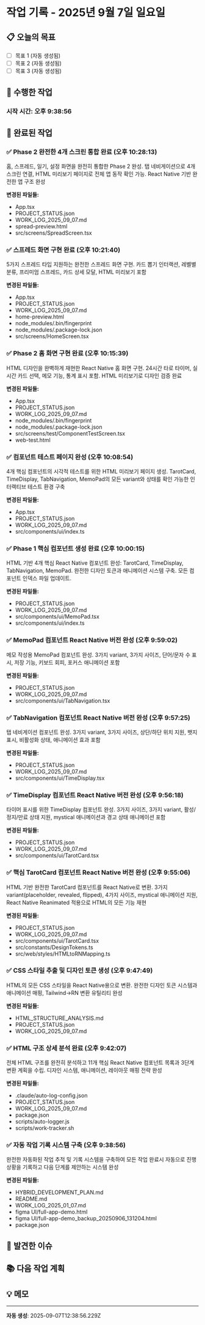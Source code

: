 # 작업 기록 - 2025년 9월 7일 일요일

## 📋 오늘의 목표
- [ ] 목표 1 (자동 생성됨)
- [ ] 목표 2 (자동 생성됨)
- [ ] 목표 3 (자동 생성됨)

## 🔧 수행한 작업

### 시작 시간: 오후 9:38:56

## 🎯 완료된 작업
<!-- 자동 기록 영역 -->
### ✅ Phase 2 완전한 4개 스크린 통합 완료 (오후 10:28:13)
홈, 스프레드, 일기, 설정 화면을 완전히 통합한 Phase 2 완성. 탭 네비게이션으로 4개 스크린 연결, HTML 미리보기 페이지로 전체 앱 동작 확인 가능. React Native 기반 완전한 앱 구조 완성

**변경된 파일들:**
- App.tsx
- PROJECT_STATUS.json
- WORK_LOG_2025_09_07.md
- spread-preview.html
- src/screens/SpreadScreen.tsx


### ✅ 스프레드 화면 구현 완료 (오후 10:21:40)
5가지 스프레드 타입 지원하는 완전한 스프레드 화면 구현. 카드 뽑기 인터랙션, 레벨별 분류, 프리미엄 스프레드, 카드 상세 모달, HTML 미리보기 포함

**변경된 파일들:**
- App.tsx
- PROJECT_STATUS.json
- WORK_LOG_2025_09_07.md
- home-preview.html
- node_modules/.bin/fingerprint
- node_modules/.package-lock.json
- src/screens/HomeScreen.tsx


### ✅ Phase 2 홈 화면 구현 완료 (오후 10:15:39)
HTML 디자인을 완벽하게 재현한 React Native 홈 화면 구현. 24시간 타로 타이머, 실시간 카드 선택, 메모 기능, 통계 표시 포함. HTML 미리보기로 디자인 검증 완료

**변경된 파일들:**
- App.tsx
- PROJECT_STATUS.json
- WORK_LOG_2025_09_07.md
- node_modules/.bin/fingerprint
- node_modules/.package-lock.json
- src/screens/test/ComponentTestScreen.tsx
- web-test.html


### ✅ 컴포넌트 테스트 페이지 완성 (오후 10:08:54)
4개 핵심 컴포넌트의 시각적 테스트를 위한 HTML 미리보기 페이지 생성. TarotCard, TimeDisplay, TabNavigation, MemoPad의 모든 variant와 상태를 확인 가능한 인터랙티브 테스트 환경 구축

**변경된 파일들:**
- App.tsx
- PROJECT_STATUS.json
- WORK_LOG_2025_09_07.md
- src/components/ui/index.ts


### ✅ Phase 1 핵심 컴포넌트 생성 완료 (오후 10:00:15)
HTML 기반 4개 핵심 React Native 컴포넌트 완성: TarotCard, TimeDisplay, TabNavigation, MemoPad. 완전한 디자인 토큰과 애니메이션 시스템 구축. 모든 컴포넌트 인덱스 파일 업데이트.

**변경된 파일들:**
- PROJECT_STATUS.json
- WORK_LOG_2025_09_07.md
- src/components/ui/MemoPad.tsx
- src/components/ui/index.ts


### ✅ MemoPad 컴포넌트 React Native 버전 완성 (오후 9:59:02)
메모 작성용 MemoPad 컴포넌트 완성. 3가지 variant, 3가지 사이즈, 단어/문자 수 표시, 저장 기능, 키보드 회피, 포커스 애니메이션 포함

**변경된 파일들:**
- PROJECT_STATUS.json
- WORK_LOG_2025_09_07.md
- src/components/ui/TabNavigation.tsx


### ✅ TabNavigation 컴포넌트 React Native 버전 완성 (오후 9:57:25)
탭 네비게이션 컴포넌트 완성. 3가지 variant, 3가지 사이즈, 상단/하단 위치 지원, 뱃지 표시, 비활성화 상태, 애니메이션 효과 포함

**변경된 파일들:**
- PROJECT_STATUS.json
- WORK_LOG_2025_09_07.md
- src/components/ui/TimeDisplay.tsx


### ✅ TimeDisplay 컴포넌트 React Native 버전 완성 (오후 9:56:18)
타이머 표시를 위한 TimeDisplay 컴포넌트 완성. 3가지 사이즈, 3가지 variant, 활성/정지/만료 상태 지원, mystical 애니메이션과 경고 상태 애니메이션 포함

**변경된 파일들:**
- PROJECT_STATUS.json
- WORK_LOG_2025_09_07.md
- src/components/ui/TarotCard.tsx


### ✅ 핵심 TarotCard 컴포넌트 React Native 버전 완성 (오후 9:55:06)
HTML 기반 완전한 TarotCard 컴포넌트를 React Native로 변환. 3가지 variant(placeholder, revealed, flipped), 4가지 사이즈, mystical 애니메이션 지원, React Native Reanimated 적용으로 HTML의 모든 기능 재현

**변경된 파일들:**
- PROJECT_STATUS.json
- WORK_LOG_2025_09_07.md
- src/components/ui/TarotCard.tsx
- src/constants/DesignTokens.ts
- src/web/styles/HTMLtoRNMapping.ts


### ✅ CSS 스타일 추출 및 디자인 토큰 생성 (오후 9:47:49)
HTML의 모든 CSS 스타일을 React Native용으로 변환. 완전한 디자인 토큰 시스템과 애니메이션 매핑, Tailwind→RN 변환 유틸리티 완성

**변경된 파일들:**
- HTML_STRUCTURE_ANALYSIS.md
- PROJECT_STATUS.json
- WORK_LOG_2025_09_07.md


### ✅ HTML 구조 상세 분석 완료 (오후 9:42:07)
전체 HTML 구조를 완전히 분석하고 11개 핵심 React Native 컴포넌트 목록과 3단계 변환 계획을 수립. 디자인 시스템, 애니메이션, 레이아웃 매핑 전략 완성

**변경된 파일들:**
- .claude/auto-log-config.json
- PROJECT_STATUS.json
- WORK_LOG_2025_09_07.md
- package.json
- scripts/auto-logger.js
- scripts/work-tracker.sh


### ✅ 자동 작업 기록 시스템 구축 (오후 9:38:56)
완전한 자동화된 작업 추적 및 기록 시스템을 구축하여 모든 작업 완료시 자동으로 진행상황을 기록하고 다음 단계를 제안하는 시스템 완성

**변경된 파일들:**
- HYBRID_DEVELOPMENT_PLAN.md
- README.md
- WORK_LOG_2025_01_07.md
- figma UI/full-app-demo.html
- figma UI/full-app-demo_backup_20250906_131204.html
- package.json



## 🐛 발견한 이슈
<!-- 이슈가 있다면 여기에 기록 -->

## 📚 다음 작업 계획
<!-- 자동 생성 영역 -->

## 💡 메모
<!-- 중요한 발견사항이나 아이디어 -->

---
**자동 생성**: 2025-09-07T12:38:56.229Z
